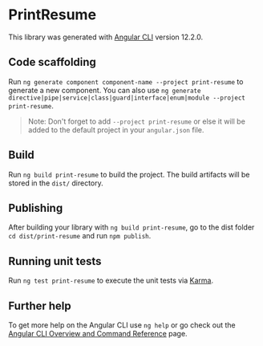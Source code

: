 # PrintResume

This library was generated with [Angular CLI](https://github.com/angular/angular-cli) version 12.2.0.

## Code scaffolding

Run `ng generate component component-name --project print-resume` to generate a new component. You can also use `ng generate directive|pipe|service|class|guard|interface|enum|module --project print-resume`.

> Note: Don't forget to add `--project print-resume` or else it will be added to the default project in your `angular.json` file.

## Build

Run `ng build print-resume` to build the project. The build artifacts will be stored in the `dist/` directory.

## Publishing

After building your library with `ng build print-resume`, go to the dist folder `cd dist/print-resume` and run `npm publish`.

## Running unit tests

Run `ng test print-resume` to execute the unit tests via [Karma](https://karma-runner.github.io).

## Further help

To get more help on the Angular CLI use `ng help` or go check out the [Angular CLI Overview and Command Reference](https://angular.io/cli) page.
